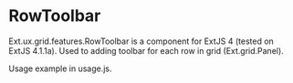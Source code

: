 RowToolbar
==========

Ext.ux.grid.features.RowToolbar is a component for ExtJS 4 (tested on ExtJS 4.1.1a). Used to adding toolbar for each row in grid (Ext.grid.Panel).

Usage example in usage.js.
